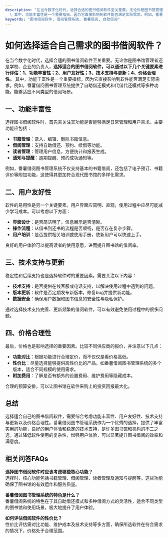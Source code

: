 ```yaml
---
description: "在当今数字化时代，选择合适的图书借阅软件至关重要。无论你是图书馆管理者还是学校、企业的负责人，**选择适合的图书借阅软件，可以通过以下几个关键要素进行评估：1、功能丰富性；2、用户友好性；3、技术支持与更新；4、价格合理性。**\
  \ 其中，功能丰富性是一个重要指标，因为它直接影响到软件能否满足实际需求。例如，番薯借阅图书管理系统提供了自助借还模式和代借代还模式等多种功能，能够适应不同类型的借阅场景。"
keywords: "图书借阅软件, 借阅管理系统, 番薯借阅, 自助借阅"
---
```

# 如何选择适合自己需求的图书借阅软件？

在当今数字化时代，选择合适的图书借阅软件至关重要。无论你是图书馆管理者还是学校、企业的负责人，**选择适合的图书借阅软件，可以通过以下几个关键要素进行评估：1、功能丰富性；2、用户友好性；3、技术支持与更新；4、价格合理性。** 其中，功能丰富性是一个重要指标，因为它直接影响到软件能否满足实际需求。例如，番薯借阅图书管理系统提供了自助借还模式和代借代还模式等多种功能，能够适应不同类型的借阅场景。

## 一、功能丰富性

选择图书借阅软件时，首先需关注其功能是否能够满足日常管理和用户需求。主要功能应包括：

- **书籍管理**：录入、编辑、删除书籍信息。
- **借阅管理**：支持自助借还、预约、续借等功能。
- **读者管理**：管理用户信息，方便统计和报表生成。
- **通知与提醒**：逾期提醒、预约成功通知等。

例如，番薯借阅图书管理系统不仅支持基本的书籍借阅，还包括了电子预订、书籍评价等附加功能，这使得其更加符合现代图书馆的多样化需求。

## 二、用户友好性

软件的易用性是另一个关键要素。用户界面应简明、直观，使用过程中应尽可能减少学习成本。可以考虑以下方面：

- **界面设计**：是否简洁明了，信息展示是否清晰。
- **操作流程**：从借书到还书的流程是否顺畅，是否存在复杂步骤。
- **用户培训**：是否提供相关培训或使用手册，使新用户可以快速上手。

良好的用户体验可以提高读者的使用意愿，进而提升图书馆的借阅率。

## 三、技术支持与更新

稳定性和后续支持也是选择软件时的重要因素。需要关注以下内容：

- **技术支持**：是否提供在线客服或电话支持，以解决使用过程中遇到的问题。
- **版本更新**：软件是否定期发布新版本，修复bug并提供新功能。
- **数据安全**：确保用户数据和图书信息的安全性与隐私保护。

通过选择技术支持完善、更新频繁的借阅软件，可以有效避免使用过程中的很多问题。

## 四、价格合理性

最后，价格也是影响选择的重要因素。比较不同供应商的报价，并注意以下几点：

- **功能对比**：根据功能进行合理定价，而不仅仅是看价格高低。
- **性价比**：尽量选择能够提供高性价比的产品，如番薯借阅图书管理系统的多个版本，适合不同规模的使用需求。
- **附加费用**：了解是否有额外的设置费用、维护费用等隐藏成本。

合理的预算安排，可以让图书馆在软件采购上的投资回报最大化。

## 总结

选择适合自己的图书借阅软件，需要综合考虑功能丰富性、用户友好性、技术支持与更新以及价格合理性。番薯借阅图书管理系统作为一个优秀的选择，提供了丰富实用的功能，良好的用户体验和稳定的技术支持，是许多图书馆和机构的不二之选。通过降低软件使用的复杂性，增强用户体验，可以显著提升图书借阅的效率和满意度。

## 相关问答FAQs

**选择图书借阅软件时应该考虑哪些核心功能？**  
选择时，核心功能包括书籍管理、借阅管理、读者管理及通知与提醒等。这些功能确保了图书馆的有效运作和服务质量。

**番薯借阅图书管理系统的特色是什么？**  
番薯借阅系统的特色在于其自助借还模式和多种借阅方式的灵活性，适合不同类型的图书馆和使用场景，极大地提升了用户体验。

**如何评估借阅软件的性价比？**  
性价比评估需对比功能、维护成本及技术支持等多方面，确保所选软件在符合需求的情况下，价格处于合理范围。
